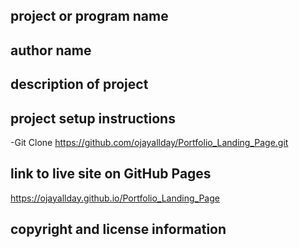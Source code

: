 ## project or program name
## author name
## description of project
## project setup instructions
-Git Clone https://github.com/ojayallday/Portfolio_Landing_Page.git
## link to live site on GitHub Pages
https://ojayallday.github.io/Portfolio_Landing_Page
## copyright and license information